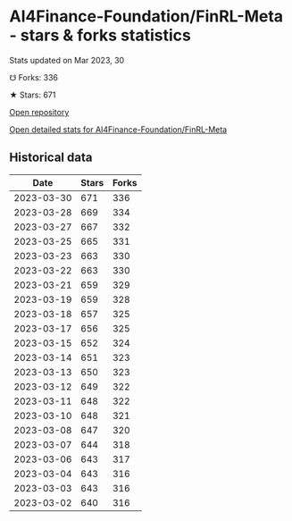 # AI4Finance-Foundation/FinRL-Meta - stars & forks statistics

Stats updated on Mar 2023, 30

☋ Forks: 336

★ Stars: 671

[Open repository](https://github.com/AI4Finance-Foundation/FinRL-Meta)

[Open detailed stats for AI4Finance-Foundation/FinRL-Meta](https://reviewgithub.com/rep/AI4Finance-Foundation/FinRL-Meta)

## Historical data
| Date | Stars | Forks |
|------|-------|-------|
| 2023-03-30 | 671 | 336 | 
| 2023-03-28 | 669 | 334 | 
| 2023-03-27 | 667 | 332 | 
| 2023-03-25 | 665 | 331 | 
| 2023-03-23 | 663 | 330 | 
| 2023-03-22 | 663 | 330 | 
| 2023-03-21 | 659 | 329 | 
| 2023-03-19 | 659 | 328 | 
| 2023-03-18 | 657 | 325 | 
| 2023-03-17 | 656 | 325 | 
| 2023-03-15 | 652 | 324 | 
| 2023-03-14 | 651 | 323 | 
| 2023-03-13 | 650 | 323 | 
| 2023-03-12 | 649 | 322 | 
| 2023-03-11 | 648 | 322 | 
| 2023-03-10 | 648 | 321 | 
| 2023-03-08 | 647 | 320 | 
| 2023-03-07 | 644 | 318 | 
| 2023-03-06 | 643 | 317 | 
| 2023-03-04 | 643 | 316 | 
| 2023-03-03 | 643 | 316 | 
| 2023-03-02 | 640 | 316 | 

